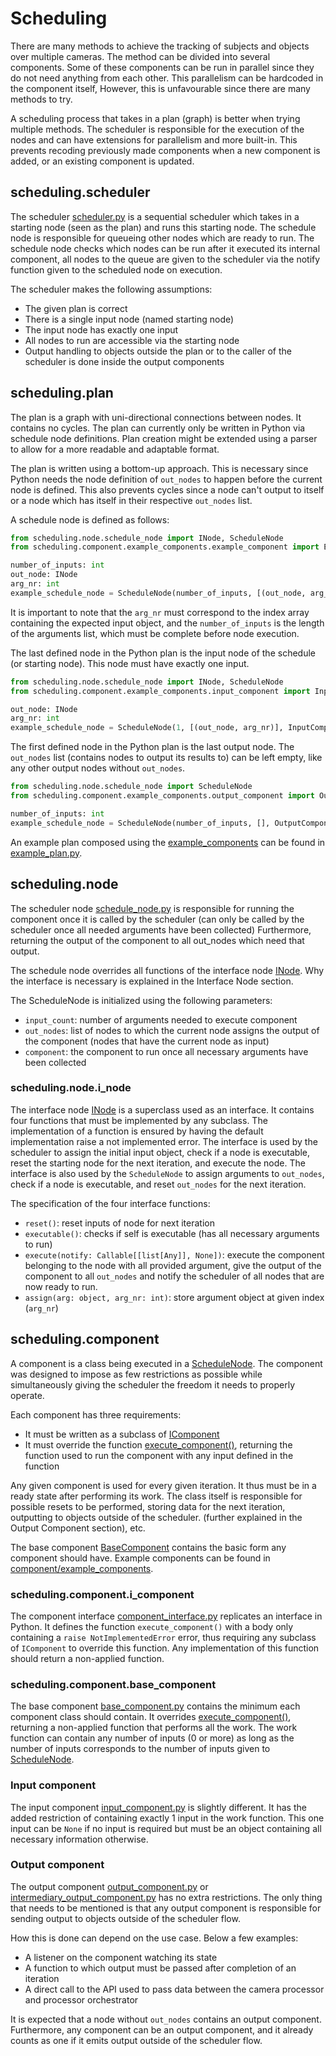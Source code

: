 # Scheduling

There are many methods to achieve the tracking of subjects and objects 
over multiple cameras.
The method can be divided into several components.
Some of these components can be run in parallel since they do not need
anything from each other.
This parallelism can be hardcoded in the component itself, 
However, this is unfavourable since there are many methods to try.

A scheduling process that takes in a plan (graph) 
is better when trying multiple methods.
The scheduler is responsible for the execution of the nodes and can have extensions for parallelism and more built-in.
This prevents recoding previously made components when a new component
is added, or an existing component is updated.

## scheduling.scheduler

The scheduler [scheduler.py](scheduler.py) is a sequential scheduler 
which takes in a starting node (seen as the plan) and runs this starting node.
The schedule node is responsible for queueing other nodes which are ready to run. 
The schedule node checks which nodes can be run after it executed its internal component,
all nodes to the queue are given to the scheduler via the notify function 
given to the scheduled node on execution.

The scheduler makes the following assumptions:
- The given plan is correct
- There is a single input node (named starting node)
- The input node has exactly one input
- All nodes to run are accessible via the starting node
- Output handling to objects outside the plan or to the caller of the
scheduler is done inside the output components

## scheduling.plan

The plan is a graph with uni-directional connections between nodes.
It contains no cycles.
The plan can currently only be written in Python via schedule node definitions.
Plan creation might be extended using a parser to allow for a more
readable and adaptable format.

The plan is written using a bottom-up approach.
This is necessary since Python needs the node definition of `out_nodes` to 
happen before the current node is defined.
This also prevents cycles since a node can't output to itself or a node 
which has itself in their respective `out_nodes` list.

A schedule node is defined as follows:
```python
from scheduling.node.schedule_node import INode, ScheduleNode
from scheduling.component.example_components.example_component import ExampleComponent

number_of_inputs: int
out_node: INode
arg_nr: int
example_schedule_node = ScheduleNode(number_of_inputs, [(out_node, arg_nr)], ExampleComponent())
``` 
It is important to note that the `arg_nr` must correspond to the index array 
containing the expected input object, and the `number_of_inputs` is the length 
of the arguments list, which must be complete before node execution.

The last defined node in the Python plan is the input node of the schedule (or starting node). 
This node must have exactly one input.
```python
from scheduling.node.schedule_node import INode, ScheduleNode
from scheduling.component.example_components.input_component import InputComponent

out_node: INode
arg_nr: int
example_schedule_node = ScheduleNode(1, [(out_node, arg_nr)], InputComponent())
```

The first defined node in the Python plan is the last output node.
The `out_nodes` list (contains nodes to output its results to) can be left empty, 
like any other output nodes without `out_nodes`.
```python
from scheduling.node.schedule_node import ScheduleNode
from scheduling.component.example_components.output_component import OutputComponent

number_of_inputs: int
example_schedule_node = ScheduleNode(number_of_inputs, [], OutputComponent())
```

An example plan composed using the [example_components](component/example_components) 
can be found in [example_plan.py](plan/example_plan.py).

## scheduling.node

The scheduler node [schedule_node.py](node/schedule_node.py) is responsible for running 
the component once it is called by the scheduler 
(can only be called by the scheduler once all needed arguments have been collected) 
Furthermore, returning the output of the component to all out_nodes which need that output.

The schedule node overrides all functions of the interface node [INode](node/schedule_node.py).
Why the interface is necessary is explained in the Interface Node section.

The ScheduleNode is initialized using the following parameters:
- `input_count`: number of arguments needed to execute component
- `out_nodes`: list of nodes to which the current node assigns the output of the component 
(nodes that have the current node as input)
- `component`: the component to run once all necessary arguments have been collected

### scheduling.node.i_node

The interface node [INode](node/inode.py) is a superclass used as an interface.
It contains four functions that must be implemented by any subclass.
The implementation of a function is ensured by having the default implementation
raise a not implemented error.
The interface is used by the scheduler to assign the initial input object, 
check if a node is executable, 
reset the starting node for the next iteration, 
and execute the node.
The interface is also used by the `ScheduleNode` to assign arguments to `out_nodes`, 
check if a node is executable, 
and reset `out_nodes` for the next iteration.

The specification of the four interface functions:
- `reset()`: reset inputs of node for next iteration
- `executable()`: checks if self is executable (has all necessary arguments to run)
- `execute(notify: Callable[[list[Any]], None])`: execute the component belonging 
to the node with all provided argument, 
give the output of the component to all `out_nodes` 
and notify the scheduler of all nodes that are now ready to run.
- `assign(arg: object, arg_nr: int)`: store argument object at given index (`arg_nr`)

## scheduling.component

A component is a class being executed in a [ScheduleNode](node/schedule_node.py).
The component was designed to impose as few restrictions as possible
while simultaneously giving the scheduler the freedom it needs to properly operate.

Each component has three requirements:
- It must be written as a subclass of [IComponent](component/component_interface.py)
- It must override the function [execute_component()](component/base_component.py), 
returning the function used to run the component with any input defined in the function

Any given component is used for every given iteration.
It thus must be in a ready state after performing its work.
The class itself is responsible for possible resets to be performed,
storing data for the next iteration,
outputting to objects outside of the scheduler. 
(further explained in the Output Component section), etc.

The base component [BaseComponent](component/base_component.py) contains the basic form
any component should have.
Example components can be found in [component/example_components](component/example_components).

### scheduling.component.i_component

The component interface [component_interface.py](component/component_interface.py) 
replicates an interface in Python.
It defines the function `execute_component()` with a body only containing a 
`raise NotImplementedError` error, thus requiring any subclass of 
`IComponent` to override this function.
Any implementation of this function should return a non-applied function.

### scheduling.component.base_component

The base component [base_component.py](component/base_component.py) contains 
the minimum each component class should contain.
It overrides [execute_component()](component/base_component.py), 
returning a non-applied function that performs all the work.
The work function can contain any number of inputs (0 or more) as long as the number of inputs 
corresponds to the number of inputs given to [ScheduleNode](node/schedule_node.py).

### Input component

The input component [input_component.py](component/example_components/input_component.py) 
is slightly different.
It has the added restriction of containing exactly 1 input in the work function.
This one input can be `None` if no input is required but must be an object
containing all necessary information otherwise.

### Output component

The output component [output_component.py](component/example_components/output_component.py) 
or [intermediary_output_component.py](component/example_components/intermediary_output_component.py)
has no extra restrictions.
The only thing that needs to be mentioned is that any output component is responsible for
sending output to objects outside of the scheduler flow.

How this is done can depend on the use case. Below a few examples:
- A listener on the component watching its state
- A function to which output must be passed after completion of an iteration
- A direct call to the API used to pass data between 
the camera processor and processor orchestrator

It is expected that a node without `out_nodes` contains an output component.
Furthermore, any component can be an output component, and it already counts as
one if it emits output outside of the scheduler flow.
